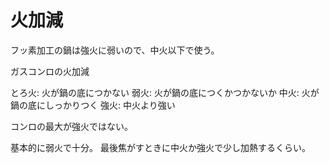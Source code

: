# 火加減

フッ素加工の鍋は強火に弱いので、中火以下で使う。

ガスコンロの火加減

とろ火: 火が鍋の底につかない
弱火: 火が鍋の底につくかつかないか
中火: 火が鍋の底にしっかりつく
強火: 中火より強い

コンロの最大が強火ではない。

基本的に弱火で十分。
最後焦がすときに中火か強火で少し加熱するくらい。

